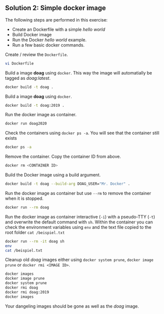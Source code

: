 ## Solution 2: Simple docker image

The following steps are performed in this exercise:

- Create an Dockerfile with a simple *hello world*
- Build Docker image
- Run the Docker *hello world* example.
- Run a few basic docker commands.

<!-- Stuff between the <div class="notes"> will be rendered as pptx slide notes -->
<div class="notes">
</div>

<!-- Stuff between the <div class="no notes"> will not be rendered as pptx slide notes -->
<div class="no notes">

Create / review the `Dockerfile`.

```bash
vi Dockerfile
```

Build a image **doag** using `docker`. This way the image will automatially be tagged as *doag:latest*.

```bash
docker build -t doag .
```

Build a image **doag** using `docker`. 

```bash
docker build -t doag:2019 .
```

Run the docker image as container.

```bash
docker run doag2020
```

Check the containers using `docker ps -a`. You will see that the container still exists

```bash
docker ps -a
```

Remove the container. Copy the container ID from above.

```bash
docker rm <CONTAINER ID>
```

Build the Docker image using a build argument.

```bash
docker build -t doag --build-arg DOAG_USER="Mr. Docker" .
```

Run the docker image as container but use `--rm` to remove the container when it is stopped.

```bash
docker run --rm doag
```

Run the docker image as container interactive (`-i`) with a pseudo-TTY (`-t`) and overwrite the default command with `sh`. Within the container you can check the environment variables using `env` and the text file copied to the root folder `cat /beispiel.txt`

```bash
docker run --rm -it doag sh
env
cat /beispiel.txt
```

Cleanup old *doag* images either using `docker system prune`, `docker image prune` or `docker rmi <IMAGE ID>`.

```bash
docker images
docker image prune
docker system prune
docker rmi doag
docker rmi doag:2019
docker images
```

Your dangeling images should be gone as well as the *doag* image.
</div>
